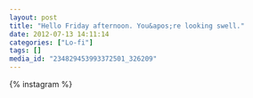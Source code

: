 ```yaml
---
layout: post
title: "Hello Friday afternoon. You&apos;re looking swell."
date: 2012-07-13 14:11:14
categories: ["Lo-fi"]
tags: []
media_id: "234829453993372501_326209"
---
```


{% instagram %}
